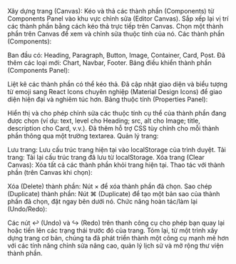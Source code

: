 Xây dựng trang (Canvas):
Kéo và thả các thành phần (Components) từ Components Panel vào khu vực chỉnh sửa (Editor Canvas).
Sắp xếp lại vị trí các thành phần bằng cách kéo thả trực tiếp trên Canvas.
Chọn một thành phần trên Canvas để xem và chỉnh sửa thuộc tính của nó.
Các thành phần (Components):

Ban đầu có: Heading, Paragraph, Button, Image, Container, Card, Post.
Đã thêm các loại mới: Chart, Navbar, Footer.
Bảng điều khiển thành phần (Components Panel):

Liệt kê các thành phần có thể kéo thả.
Đã cập nhật giao diện và biểu tượng từ emoji sang React Icons chuyên nghiệp (Material Design Icons) để giao diện hiện đại và nghiêm túc hơn.
Bảng thuộc tính (Properties Panel):

Hiển thị và cho phép chỉnh sửa các thuộc tính cụ thể của thành phần đang được chọn (ví dụ: text, level cho Heading; src, alt cho Image; title, description cho Card, v.v.).
Đã thêm hỗ trợ CSS tùy chỉnh cho mỗi thành phần thông qua một trường textarea.
Quản lý trang:

Lưu trang: Lưu cấu trúc trang hiện tại vào localStorage của trình duyệt.
Tải trang: Tải lại cấu trúc trang đã lưu từ localStorage.
Xóa trang (Clear Canvas): Xóa tất cả các thành phần khỏi trang hiện tại.
Thao tác với thành phần (trên Canvas khi chọn):

Xóa (Delete) thành phần: Nút &times; để xóa thành phần đã chọn.
Sao chép (Duplicate) thành phần: Nút ⌘ (Duplicate) để tạo một bản sao của thành phần đã chọn, đặt ngay bên dưới nó.
Chức năng hoàn tác/làm lại (Undo/Redo):

Các nút ↩ (Undo) và ↪ (Redo) trên thanh công cụ cho phép bạn quay lại hoặc tiến lên các trạng thái trước đó của trang.
Tóm lại, từ một trình xây dựng trang cơ bản, chúng ta đã phát triển thành một công cụ mạnh mẽ hơn với các tính năng chỉnh sửa nâng cao, quản lý lịch sử và mở rộng thư viện thành phần.


